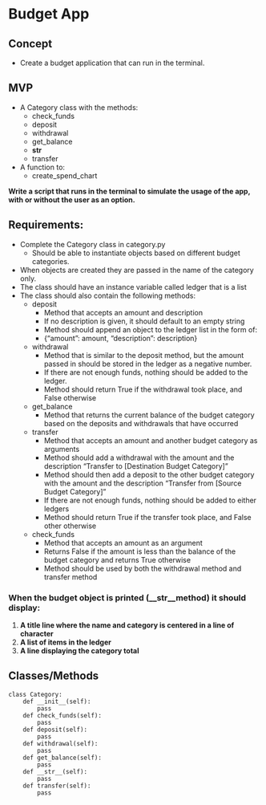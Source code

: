 # **Budget App**

## **Concept**
- Create a budget application that can run in the terminal.

## **MVP**
- A Category class with the methods:
	- check_funds
	- deposit
	- withdrawal
    - get_balance
    - __str__
    - transfer
- A function to:
    - create_spend_chart

**Write a script that runs in the terminal to simulate the usage of the app, with or without the user as an option.**

## **Requirements:**
- Complete the Category class in category.py
	- Should be able to instantiate objects based on different budget categories.
- When objects are created they are passed in the name of the category only.
- The class should have an instance variable called ledger that is a list
- The class should also contain the following methods:
    - deposit
        - Method that accepts an amount and description
        - If no description is given, it should default to an empty string
        - Method should append an object to the ledger list in the form of:
        - {“amount”: amount, “description”: description}
    - withdrawal
        - Method that is similar to the deposit method, but the amount passed in should be stored in the ledger as a negative number.
        - If there are not enough funds, nothing should be added to the ledger.
        - Method should return True if the withdrawal took place, and False otherwise
    - get_balance
        - Method that returns the current balance of the budget category based on the deposits and withdrawals that have occurred
	- transfer
		- Method that accepts an amount and another budget category as arguments
        - Method should add a withdrawal with the amount and the description “Transfer to [Destination Budget Category]”
        - Method should then add a deposit to the other budget category with the amount and the description “Transfer from [Source Budget Category]”
        - If there are not enough funds, nothing should be added to either ledgers
        - Method should return True if the transfer took place, and False other otherwise
	- check_funds
		- Method that accepts an amount as an argument
        - Returns False if the amount is less than the balance of the budget category and returns True otherwise
        - Method should be used by both the withdrawal method and transfer method

### **When the budget object is printed (__str__method) it should display:**
1. **A title line where the name and category is centered in a line of character**
2. **A list of items in the ledger**
3. **A line displaying the category total**

## **Classes/Methods**

    class Category:
        def __init__(self):
            pass
        def check_funds(self):
            pass
        def deposit(self):
            pass
        def withdrawal(self):
            pass
        def get_balance(self):
            pass
        def __str__(self):
            pass
        def transfer(self):
            pass